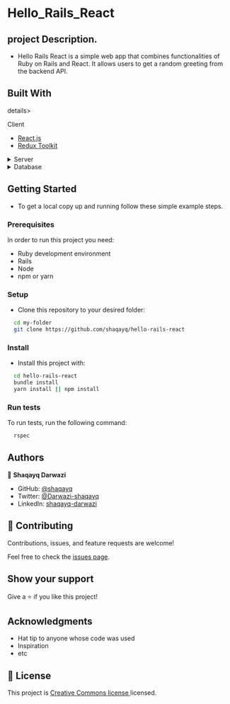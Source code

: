 

# Hello_Rails_React

## project Description.
- Hello Rails React is a simple web app that combines functionalities of Ruby on Rails and React. It allows users to get a random greeting from the backend API.



## Built With

details>
  <summary>Client</summary>
  <ul>
    <li><a href="https://reactjs.org/">React.js</a></li>
    <li><a href="https://redux-toolkit.js.org/">Redux Toolkit</a></li>
  </ul>
</details>

<details>
  <summary>Server</summary>
  <ul>
    <li><a href="https://rubyonrails.org/">Ruby on Rails</a></li>
  </ul>
</details>

<details>
<summary>Database</summary>
  <ul>
    <li><a href="https://www.postgresql.org/">PostgreSQL</a></li>
  </ul>
</details>


## Getting Started

- To get a local copy up and running follow these simple example steps.

### Prerequisites
In order to run this project you need:

- Ruby development environment
- Rails
- Node
- npm or yarn

### Setup

- Clone this repository to your desired folder:

```sh
  cd my-folder
  git clone https://github.com/shaqayq/hello-rails-react
```

### Install


- Install this project with:

```sh
  cd hello-rails-react
  bundle install
  yarn install || npm install
```

### Run tests

To run tests, run the following command:

```sh
  rspec
```

## Authors

👤 **Shaqayq Darwazi**

- GitHub: [@shaqayq](https://github.com/shaqayq)
- Twitter: [@Darwazi-shaqayq](https://twitter.com/darwazi-shaqayq)
- LinkedIn: [shaqayq-darwazi](https://linkedin.com/in/shaqayq-darwazi)


## 🤝 Contributing

Contributions, issues, and feature requests are welcome!

Feel free to check the [issues page](https://github.com/shaqayq/hello-rails-react/issues).

## Show your support

Give a ⭐️ if you like this project!

## Acknowledgments

- Hat tip to anyone whose code was used
- Inspiration
- etc

## 📝 License

This project is [ Creative Commons license ](https://creativecommons.org/licenses/by-nc/4.0/) licensed.
